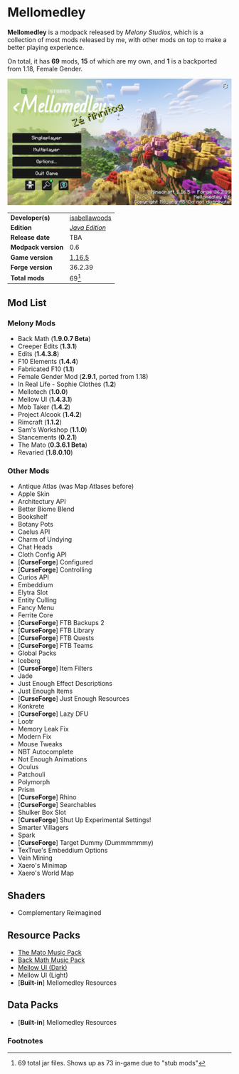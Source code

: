 # Mellomedley
**Mellomedley** is a modpack released by *Melony Studios*, which is a collection of most mods released by me, with other mods on top to make a better playing experience.

On total, it has **69** mods, **15** of which are my own, and **1** is a backported from 1.18, Female Gender.

<center>
  <img src="Screenshots/mellomedley.png" width=768>
</center>

| | |
|-|-|
| **Developer(s)** | [isabellawoods](https://github.com/isabellawoods) |
| **Edition** | [*Java Edition*](https://minecraft.wiki/w/Java_Edition) |
| **Release date** | TBA |
| **Modpack version** | 0.6 |
| **Game version** | [1.16.5](https://minecraft.wiki/w/Java_Edition_1.16.5) |
| **Forge version** | 36.2.39 |
| **Total mods** | 69[^1] |

## Mod List
### Melony Mods
- Back Math (**1.9.0.7 Beta**)
- Creeper Edits (**1.3.1**)
- Edits (**1.4.3.8**)
- F10 Elements (**1.4.4**)
- Fabricated F10 (**1.1**)
- Female Gender Mod (**2.9.1**, ported from 1.18)
- In Real Life - Sophie Clothes (**1.2**)
- Mellotech (**1.0.0**)
- Mellow UI (**1.4.3.1**)
- Mob Taker (**1.4.2**)
- Project Alcook (**1.4.2**)
- Rimcraft (**1.1.2**)
- Sam's Workshop (**1.1.0**)
- Stancements (**0.2.1**)
- The Mato (**0.3.6.1 Beta**)
- Revaried (**1.8.0.10**)

### Other Mods
- Antique Atlas (was Map Atlases before)
- Apple Skin
- Architectury API
- Better Biome Blend
- Bookshelf
- Botany Pots
- Caelus API
- Charm of Undying
- Chat Heads
- Cloth Config API
- [**CurseForge**] Configured
- [**CurseForge**] Controlling
- Curios API
- Embeddium
- Elytra Slot
- Entity Culling
- Fancy Menu
- Ferrite Core
- [**CurseForge**] FTB Backups 2
- [**CurseForge**] FTB Library
- [**CurseForge**] FTB Quests
- [**CurseForge**] FTB Teams
- Global Packs
- Iceberg
- [**CurseForge**] Item Filters
- Jade
- Just Enough Effect Descriptions
- Just Enough Items
- [**CurseForge**] Just Enough Resources
- Konkrete
- [**CurseForge**] Lazy DFU
- Lootr
- Memory Leak Fix
- Modern Fix
- Mouse Tweaks
- NBT Autocomplete
- Not Enough Animations
- Oculus
- Patchouli
- Polymorph
- Prism
- [**CurseForge**] Rhino
- [**CurseForge**] Searchables
- Shulker Box Slot
- [**CurseForge**] Shut Up Experimental Settings!
- Smarter Villagers
- Spark
- [**CurseForge**] Target Dummy (Dummmmmmy)
- TexTrue's Embeddium Options
- Vein Mining
- Xaero's Minimap
- Xaero's World Map

## Shaders
- Complementary Reimagined

## Resource Packs
- [The Mato Music Pack](/Melony%20Studios%20Wiki/Resource%20Packs/Music%20Packs/The%20Mato%20Music%20Pack.md)
- [Back Math Music Pack](/Melony%20Studios%20Wiki/Resource%20Packs/Music%20Packs/Back%20Math%20Music%20Pack.md)
- [Mellow UI (Dark)](/Melony%20Studios%20Wiki/Resource%20Packs/UI%20Packs/Mellow%20UI%20(Dark).md)
- Mellow UI (Light)
- [**Built-in**] Mellomedley Resources

## Data Packs
- [**Built-in**] Mellomedley Resources

### Footnotes
[^1]: 69 total jar files. Shows up as 73 in-game due to "stub mods" 
